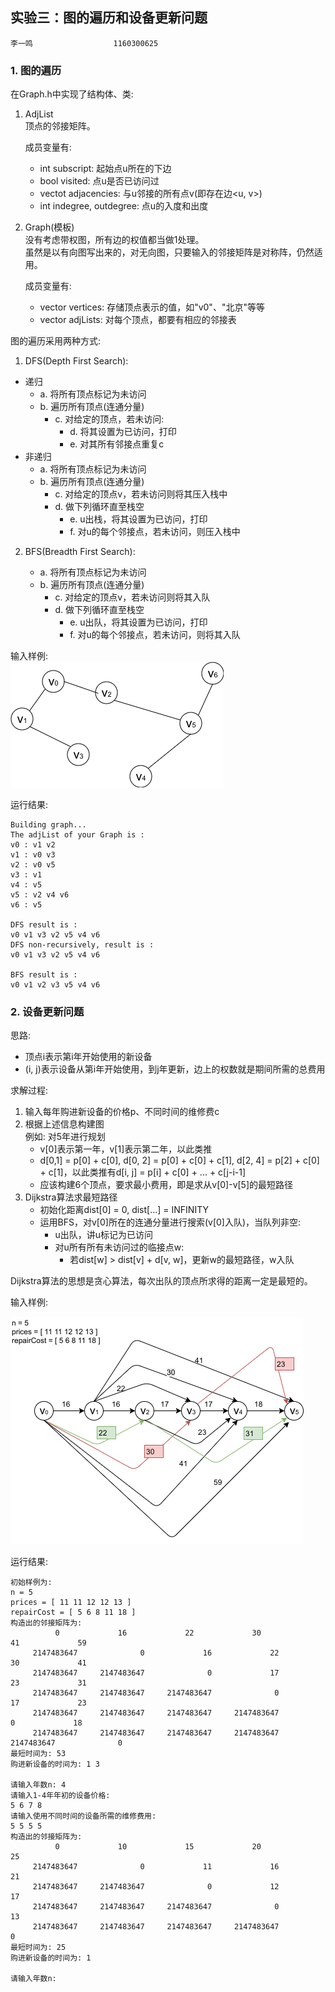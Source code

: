 ## 实验三：图的遍历和设备更新问题

    李一鸣                  1160300625

### 1. 图的遍历

在Graph.h中实现了结构体、类:

1. AdjList  
    顶点的邻接矩阵。

    成员变量有:
    + int subscript: 起始点u所在的下边
    + bool visited: 点u是否已访问过
    + vectot<int> adjacencies: 与u邻接的所有点v(即存在边<u, v>)
    + int indegree, outdegree: 点u的入度和出度
2. Graph(模板)   
    没有考虑带权图，所有边的权值都当做1处理。  
    虽然是以有向图写出来的，对无向图，只要输入的邻接矩阵是对称阵，仍然适用。  

    成员变量有:
    + vector<Printable> vertices: 存储顶点表示的值，如"v0"、"北京"等等
    + vector<AdjList> adjLists: 对每个顶点，都要有相应的邻接表
    

图的遍历采用两种方式:

1. DFS(Depth First Search):

+ 递归
    - a. 将所有顶点标记为未访问
    - b. 遍历所有顶点(连通分量)
        - c. 对给定的顶点，若未访问:
            - d. 将其设置为已访问，打印
            - e. 对其所有邻接点重复c 
+ 非递归 
    - a. 将所有顶点标记为未访问
    - b. 遍历所有顶点(连通分量)
        - c. 对给定的顶点v，若未访问则将其压入栈中
        - d. 做下列循环直至栈空
            - e. u出栈，将其设置为已访问，打印
            - f. 对u的每个邻接点，若未访问，则压入栈中

2. BFS(Breadth First Search):

    - a. 将所有顶点标记为未访问
    - b. 遍历所有顶点(连通分量)
        - c. 对给定的顶点v，若未访问则将其入队
        - d. 做下列循环直至栈空
            - e. u出队，将其设置为已访问，打印
            - f. 对u的每个邻接点，若未访问，则将其入队

输入样例:  
![无向图](./Graph.png)

运行结果:

    Building graph...
    The adjList of your Graph is : 
    v0 : v1 v2 
    v1 : v0 v3 
    v2 : v0 v5 
    v3 : v1 
    v4 : v5 
    v5 : v2 v4 v6 
    v6 : v5 
    
    DFS result is : 
    v0 v1 v3 v2 v5 v4 v6 
    DFS non-recursively, result is : 
    v0 v1 v3 v2 v5 v4 v6 
    
    BFS result is : 
    v0 v1 v2 v3 v5 v4 v6 
    


### 2. 设备更新问题

思路:  
+ 顶点i表示第i年开始使用的新设备  
+ (i, j)表示设备从第i年开始使用，到j年更新，边上的权数就是期间所需的总费用 

求解过程:  
1. 输入每年购进新设备的价格p、不同时间的维修费c  
2. 根据上述信息构建图  
    例如: 对5年进行规划  
    + v[0]表示第一年，v[1]表示第二年，以此类推    
    + d[0,1] = p[0] + c[0], d[0, 2] = p[0] + c[0] + c[1], d[2, 4] = p[2] + c[0] + c[1]，以此类推有d[i, j] = p[i] + c[0] + ... + c[j-i-1]  
    + 应该构建6个顶点，要求最小费用，即是求从v[0]-v[5]的最短路径  
3. Dijkstra算法求最短路径    
    + 初始化距离dist[0] = 0, dist[...] = INFINITY  
    + 运用BFS，对v[0]所在的连通分量进行搜索(v[0]入队)，当队列非空:    
        - u出队，讲u标记为已访问  
        - 对u所有所有未访问过的临接点w:  
            - 若dist[w] > dist[v] + d[v, w]，更新w的最短路径，w入队  

Dijkstra算法的思想是贪心算法，每次出队的顶点所求得的距离一定是最短的。  

输入样例:

![设备更新](./%E8%AE%BE%E5%A4%87%E6%9B%B4%E6%96%B0%E9%97%AE%E9%A2%98/input.png)

运行结果:

	初始样例为: 
	n = 5
	prices = [ 11 11 12 12 13 ]
	repairCost = [ 5 6 8 11 18 ]
	构造出的邻接矩阵为: 
		      0             16             22             30             41             59
	     2147483647              0             16             22             30             41
	     2147483647     2147483647              0             17             23             31
	     2147483647     2147483647     2147483647              0             17             23
	     2147483647     2147483647     2147483647     2147483647              0             18
	     2147483647     2147483647     2147483647     2147483647     2147483647              0
	最短时间为: 53
	购进新设备的时间为: 1 3 

	请输入年数n: 4
	请输入1-4年年初的设备价格: 
	5 6 7 8
	请输入使用不同时间的设备所需的维修费用: 
	5 5 5 5
	构造出的邻接矩阵为: 
		      0             10             15             20             25
	     2147483647              0             11             16             21
	     2147483647     2147483647              0             12             17
	     2147483647     2147483647     2147483647              0             13
	     2147483647     2147483647     2147483647     2147483647              0
	最短时间为: 25
	购进新设备的时间为: 1 

	请输入年数n: 

